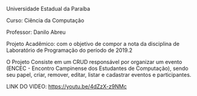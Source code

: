  Universidade Estadual da Paraíba

Curso: Ciência da Computação

Professor: Danilo Abreu

Projeto Acadêmico: com o objetivo de compor a nota da disciplina de Laboratório de Programação do período de 2019.2

O Projeto Consiste em um CRUD responsável por organizar um evento (ENCEC - Encontro Campinense dos Estudantes de Computação),
sendo seu papel, criar, remover, editar, listar e cadastrar eventos e participantes.


LINK DO VIDEO: https://youtu.be/4dZzX-z9NMc
